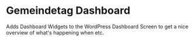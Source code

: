# Gemeindetag Dashboard

Adds Dashboard Widgets to the WordPress Dashboard Screen to get a nice overview of what's happening when etc.
